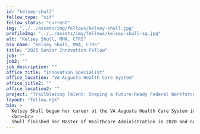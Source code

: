 ```yaml
---
id: "kelsey-shull"
fellow_type: "sif"
fellow_status: "current"
img: "../../assets/img/fellows/kelsey-shull.jpg"
profileImg: "../../assets/img/fellows/kelsey-shull-sq.jpg"
alt: "Kelsey Shull, MHA, CTRS"
bio_name: "Kelsey Shull, MHA, CTRS"
title: "2025 Senior Innovation Fellow"
job: ""
job2: ""
job_description: ""
office_title: "Innovation Specialist"
office_location: "VA Augusta Health Care System"
office_title2: ""
office_location2: ""
project: "Trailblazing Talent: Shaping a Future-Ready Federal Workforce Through Innovation Internships"
layout: "fellow.njk"
bio: >
  Kelsey Shull began her career at the VA Augusta Health Care System in 2012 as a Recreation Therapy Intern after graduating from Georgia Southern University. After working for the State of Georgia's mental health system for a year, she returned to VA Augusta as the Recreation Therapist on the psychiatric unit where she worked for 7 years.
  <br><br>
  Shull finished her Master of Healthcare Administration in 2020 and not long after graduation, she completed detail assignments as the Administrative Officer for the Rehabilitation service line and Program Analyst for the Chief of Staff. In April 2021, she accepted the role of Innovation Specialist when VA Augusta joined the VHA Innovators Network. From March 2022 until September 2023, Shull served as the Human-Centered Design Lead for the VHA Innovators Network. As HCD Lead, she trained Innovation Specialists and created national initiatives through Human-Centered Design projects while mentoring VA Augusta innovation investees. Shull was voted Innovation Specialist of the Year by her peers in October 2023. During her HCD Lead tenure, Shull's favorite project was determining the desirability and feasibility for an innovation internship. Now selected as a VHA Innovation Ecosystem Fellow, Shull looks forward to piloting the first VHA Innovation Intern as a Senior Innovation Fellow.
---
```

